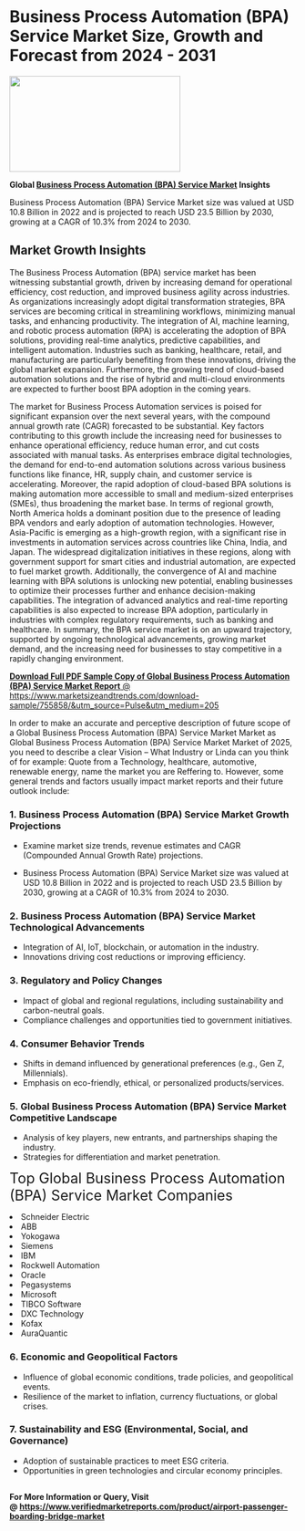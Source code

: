 <H1>Business Process Automation (BPA) Service Market Size, Growth and Forecast from 2024 - 2031</H1><img class="aligncenter size-medium wp-image-584254" src="https://thirdeyenews.in/wp-content/uploads/2024/09/Global-Market-Research-300x168.jpeg" alt="" width="300" height="168" /><p><strong>Global&nbsp;<a href="https://www.marketsizeandtrends.com/download-sample/755858/&amp;utm_source=Pulse&amp;utm_medium=205">Business Process Automation (BPA) Service Market</a> Insights</strong></p><p>Business Process Automation (BPA) Service Market size was valued at USD 10.8 Billion in 2022 and is projected to reach USD 23.5 Billion by 2030, growing at a CAGR of 10.3% from 2024 to 2030.</p><p><h2>Market Growth Insights</h2> <p>The Business Process Automation (BPA) service market has been witnessing substantial growth, driven by increasing demand for operational efficiency, cost reduction, and improved business agility across industries. As organizations increasingly adopt digital transformation strategies, BPA services are becoming critical in streamlining workflows, minimizing manual tasks, and enhancing productivity. The integration of AI, machine learning, and robotic process automation (RPA) is accelerating the adoption of BPA solutions, providing real-time analytics, predictive capabilities, and intelligent automation. Industries such as banking, healthcare, retail, and manufacturing are particularly benefiting from these innovations, driving the global market expansion. Furthermore, the growing trend of cloud-based automation solutions and the rise of hybrid and multi-cloud environments are expected to further boost BPA adoption in the coming years.</p> <p><a href="#"></a></p> <p>The market for Business Process Automation services is poised for significant expansion over the next several years, with the compound annual growth rate (CAGR) forecasted to be substantial. Key factors contributing to this growth include the increasing need for businesses to enhance operational efficiency, reduce human error, and cut costs associated with manual tasks. As enterprises embrace digital technologies, the demand for end-to-end automation solutions across various business functions like finance, HR, supply chain, and customer service is accelerating. Moreover, the rapid adoption of cloud-based BPA solutions is making automation more accessible to small and medium-sized enterprises (SMEs), thus broadening the market base. In terms of regional growth, North America holds a dominant position due to the presence of leading BPA vendors and early adoption of automation technologies. However, Asia-Pacific is emerging as a high-growth region, with a significant rise in investments in automation services across countries like China, India, and Japan. The widespread digitalization initiatives in these regions, along with government support for smart cities and industrial automation, are expected to fuel market growth. Additionally, the convergence of AI and machine learning with BPA solutions is unlocking new potential, enabling businesses to optimize their processes further and enhance decision-making capabilities. The integration of advanced analytics and real-time reporting capabilities is also expected to increase BPA adoption, particularly in industries with complex regulatory requirements, such as banking and healthcare. In summary, the BPA service market is on an upward trajectory, supported by ongoing technological advancements, growing market demand, and the increasing need for businesses to stay competitive in a rapidly changing environment.</p> <p><a href="#"></p><p><span class=""><strong>Download Full PDF Sample Copy of Global Business Process Automation (BPA) Service Market Report</strong> @ <a href="https://www.marketsizeandtrends.com/download-sample/755858/&amp;utm_source=Pulse&amp;utm_medium=205" target="_blank">https://www.marketsizeandtrends.com/download-sample/755858/&amp;utm_source=Pulse&amp;utm_medium=205</a></span></p><p>In order to make an accurate and perceptive description of future scope of a Global&nbsp;Business Process Automation (BPA) Service Market Market as Global&nbsp;Business Process Automation (BPA) Service Market Market of 2025, you need to describe a clear Vision &ndash; What Industry or Linda can you think of for example: Quote from a Technology, healthcare, automotive, renewable energy, name the market you are Reffering to. However, some general trends and factors usually impact market reports and their future outlook include:</p><h3>1.&nbsp;<strong>Business Process Automation (BPA) Service Market Growth Projections</strong></h3><ul><li>Examine market size trends, revenue estimates and CAGR (Compounded Annual Growth Rate) projections.</li><li><p>Business Process Automation (BPA) Service Market size was valued at USD 10.8 Billion in 2022 and is projected to reach USD 23.5 Billion by 2030, growing at a CAGR of 10.3% from 2024 to 2030.</p></li></ul><h3>2.&nbsp;<strong>Business Process Automation (BPA) Service Market Technological Advancements</strong></h3><ul><li>Integration of AI, IoT, blockchain, or automation in the industry.</li><li>Innovations driving cost reductions or improving efficiency.</li></ul><h3>3.&nbsp;<strong>Regulatory and Policy Changes</strong></h3><ul><li>Impact of global and regional regulations, including sustainability and carbon-neutral goals.</li><li>Compliance challenges and opportunities tied to government initiatives.</li></ul><h3>4.&nbsp;<strong>Consumer Behavior Trends</strong></h3><ul><li>Shifts in demand influenced by generational preferences (e.g., Gen Z, Millennials).</li><li>Emphasis on eco-friendly, ethical, or personalized products/services.</li></ul><h3>5.&nbsp;<strong>Global Business Process Automation (BPA) Service Market Competitive Landscape</strong></h3><ul><li>Analysis of key players, new entrants, and partnerships shaping the industry.</li><li>Strategies for differentiation and market penetration.</li></ul><p data-pm-slice="1 1 []"><span style="color: inherit; font-family: inherit; font-size: 25px;">Top Global Business Process Automation (BPA) Service Market Companies</span></p><div class="" data-test-id=""><p><li>Schneider Electric</li><li> ABB</li><li> Yokogawa</li><li> Siemens</li><li> IBM</li><li> Rockwell Automation</li><li> Oracle</li><li> Pegasystems</li><li> Microsoft</li><li> TIBCO Software</li><li> DXC Technology</li><li> Kofax</li><li> AuraQuantic</li></p></div><h3>6.&nbsp;<strong>Economic and Geopolitical Factors</strong></h3><ul><li>Influence of global economic conditions, trade policies, and geopolitical events.</li><li>Resilience of the market to inflation, currency fluctuations, or global crises.</li></ul><h3>7.&nbsp;<strong>Sustainability and ESG (Environmental, Social, and Governance)</strong></h3><ul><li>Adoption of sustainable practices to meet ESG criteria.</li><li>Opportunities in green technologies and circular economy principles.</li></ul><h2><strong style="font-size: 14px;">For More Information or Query, Visit @&nbsp;</strong><a style="background-color: #ffffff; font-size: 14px;" href="https://www.marketsizeandtrends.com/report/business-process-automation-bpa-service-market/" target="_blank">https://www.verifiedmarketreports.com/product/airport-passenger-boarding-bridge-market</a></h2>
